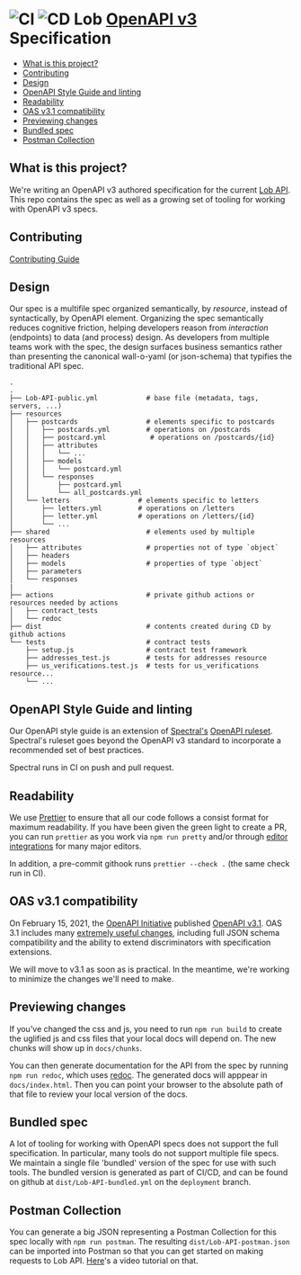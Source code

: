 # ![CI](https://github.com/lob/lob-openapi/workflows/CI/badge.svg) ![CD](https://github.com/lob/lob-openapi/workflows/CD/badge.svg) Lob [OpenAPI v3](https://github.com/OAI/OpenAPI-Specification) Specification

- [What is this project?](#what-is-this-project)
- [Contributing](#contributing)
- [Design](#design)
- [OpenAPI Style Guide and linting](#openapi-style-guide-and-linting)
- [Readability](#readability)
- [OAS v3.1 compatibility](#oas-v31-compatibility)
- [Previewing changes](#previewing-changes)
- [Bundled spec](#bundled-spec)
- [Postman Collection](#postman-collection)

## What is this project?

We're writing an OpenAPI v3 authored specification for the current [Lob API](https://docs.lob.com/).
This repo contains the spec as well as a growing set of tooling for working with OpenAPI v3 specs.

## Contributing

[Contributing Guide](02_CONTRIBUTING.md)

## Design

Our spec is a multifile spec organized semantically, by _resource_, instead of syntactically, by OpenAPI element. Organizing the spec semantically reduces cognitive friction, helping developers reason from _interaction_ (endpoints) to data (and process) design. As developers from multiple teams work with the spec, the design surfaces business semantics rather than presenting the canonical wall-o-yaml (or json-schema) that typifies the traditional API spec.

```
.
.
├── Lob-API-public.yml            # base file (metadata, tags, servers, ...)
├── resources
│   ├── postcards                 # elements specific to postcards
│   │   ├── postcards.yml         # operations on /postcards
│   │   ├── postcard.yml           # operations on /postcards/{id}
│   │   ├── attributes
│   │   │   └── ...
│   │   ├── models
│   │   │   └── postcard.yml
│   │   └── responses
│   │       ├── postcard.yml
│   │       └── all_postcards.yml
│   └── letters                 # elements specific to letters
│       ├── letters.yml         # operations on /letters
│       ├── letter.yml          # operations on /letters/{id}
│       └── ...
├── shared                        # elements used by multiple resources
│   ├── attributes                # properties not of type `object`
│   ├── headers
│   ├── models                    # properties of type `object`
│   ├── parameters
│   └── responses
|
├── actions                       # private github actions or resources needed by actions
│   ├── contract_tests
│   └── redoc
├── dist                          # contents created during CD by github actions
└── tests                         # contract tests
    ├── setup.js                  # contract test framework
    ├── addresses_test.js         # tests for addresses resource
    ├── us_verifications.test.js  # tests for us_verifications resource...
    └── ...
```

## OpenAPI Style Guide and linting

Our OpenAPI style guide is an extension of
[Spectral's](https://meta.stoplight.io/docs/spectral/README.md) [OpenAPI
ruleset](https://meta.stoplight.io/docs/spectral/docs/reference/openapi-rules.md). Spectral's
ruleset goes beyond the OpenAPI v3 standard to incorporate a recommended set of
best practices.

Spectral runs in CI on push and pull request.

## Readability

We use [Prettier](https://prettier.io/) to ensure that all our code follows a consist format for
maximum readability. If you have been given the green light to create a PR, you can run `prettier` as
you work via `npm run pretty` and/or through [editor integrations](https://prettier.io/docs/en/editors.html) for many major editors.

In addition, a pre-commit githook runs `prettier --check .` (the same check run in CI).

## OAS v3.1 compatibility

On February 15, 2021, the [OpenAPI Initiative](https://www.openapis.org/) published [OpenAPI v3.1](https://spec.openapis.org/oas/v3.1.0).
OAS 3.1 includes many [extremely useful changes](https://github.com/OAI/OpenAPI-Specification/releases/tag/3.1.0-rc0), including full JSON schema compatibility and the ability to extend discriminators with specification extensions.

We will move to v3.1 as soon as is practical. In the meantime, we're working to minimize the changes we'll need to make.

## Previewing changes

If you've changed the css and js, you need to run `npm run build` to
create the uglified js and css files that your local docs will depend on.
The new chunks will show up in `docs/chunks`.

You can then generate documentation for the API from the spec by running
`npm run redoc`, which uses [redoc](https://github.com/Redocly/redoc). The
generated docs will apppear in `docs/index.html`. Then you can point
your browser to the absolute path of that file to review your local
version of the docs.

## Bundled spec

A lot of tooling for working with OpenAPI specs does not support the full
specification. In particular, many tools do not support multiple file specs.
We maintain a single file 'bundled' version of the spec for use with such
tools. The bundled version is generated as part of CI/CD, and can be found
on github at `dist/Lob-API-bundled.yml` on the `deployment` branch.

## Postman Collection

You can generate a big JSON representing a Postman Collection for this spec
locally with `npm run postman`. The resulting `dist/Lob-API-postman.json` can be
imported into Postman so that you can get started on making requests to Lob API.
[Here](https://www.youtube.com/watch?v=JDrxdzqghuQ)'s a video tutorial on that.
